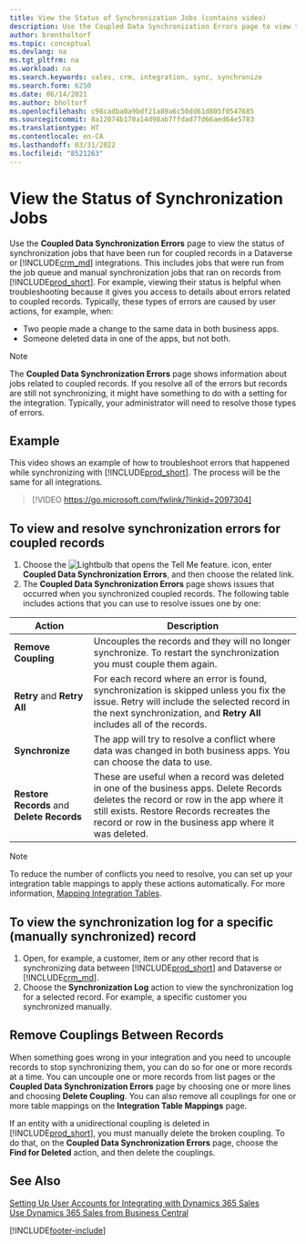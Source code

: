 ```yaml
---
title: View the Status of Synchronization Jobs (contains video)
description: Use the Coupled Data Synchronization Errors page to view the status of synchronization jobs that have been run for coupled records in integrations.
author: brentholtorf
ms.topic: conceptual
ms.devlang: na
ms.tgt_pltfrm: na
ms.workload: na
ms.search.keywords: sales, crm, integration, sync, synchronize
ms.search.form: 6250
ms.date: 06/14/2021
ms.author: bholtorf
ms.openlocfilehash: c98cadba0a9bdf21a89a6c50dd61d805f0547685
ms.sourcegitcommit: 8a12074b170a14d98ab7ffdad77d66aed64e5783
ms.translationtype: HT
ms.contentlocale: en-CA
ms.lasthandoff: 03/31/2022
ms.locfileid: "8521263"
---
```

# <a name="view-the-status-of-synchronization-jobs"></a>View the Status of Synchronization Jobs


Use the **Coupled Data Synchronization Errors** page to view the status of synchronization jobs that have been run for coupled records in a Dataverse or [!INCLUDE[crm_md](includes/crm_md.md)] integrations. This includes jobs that were run from the job queue and manual synchronization jobs that ran on records from [!INCLUDE[prod_short](includes/prod_short.md)]. For example, viewing their status is helpful when troubleshooting because it gives you access to details about errors related to coupled records. Typically, these types of errors are caused by user actions, for example, when:  

* Two people made a change to the same data in both business apps.
* Someone deleted data in one of the apps, but not both.

> [!Note]
> The **Coupled Data Synchronization Errors** page shows information about jobs related to coupled records. If you resolve all of the errors but records are still not synchronizing, it might have something to do with a setting for the integration. Typically, your administrator will need to resolve those types of errors.   

## <a name="example"></a>Example
This video shows an example of how to troubleshoot errors that happened while synchronizing with [!INCLUDE[prod_short](includes/cds_long_md.md)]. The process will be the same for all integrations. 

> [!VIDEO https://go.microsoft.com/fwlink/?linkid=2097304]


## <a name="to-view-and-resolve-synchronization-errors-for-coupled-records"></a>To view and resolve synchronization errors for coupled records
1. Choose the ![Lightbulb that opens the Tell Me feature.](media/ui-search/search_small.png "Tell me what you want to do") icon, enter **Coupled Data Synchronization Errors**, and then choose the related link.
2. The **Coupled Data Synchronization Errors** page shows issues that occurred when you synchronized coupled records. The following table includes actions that you can use to resolve issues one by one:

|Action|Description|
|----|----|
|**Remove Coupling**|Uncouples the records and they will no longer synchronize. To restart the synchronization you must couple them again. |
|**Retry** and **Retry All**|For each record where an error is found, synchronization is skipped unless you fix the issue. Retry will include the selected record in the next synchronization, and **Retry All** includes all of the records.|
|**Synchronize**|The app will try to resolve a conflict where data was changed in both business apps. You can choose the data to use.|
|**Restore Records** and **Delete Records**|These are useful when a record was deleted in one of the business apps. Delete Records deletes the record or row in the app where it still exists. Restore Records recreates the record or row in the business app where it was deleted.|

> [!NOTE]
> To reduce the number of conflicts you need to resolve, you can set up your integration table mappings to apply these actions automatically. For more information, [Mapping Integration Tables](admin-how-to-modify-table-mappings-for-synchronization.md#mapping-integration-tables).

## <a name="to-view-the-synchronization-log-for-a-specific-manually-synchronized-record"></a>To view the synchronization log for a specific (manually synchronized) record
1. Open, for example, a customer, item or any other record that is synchronizing data between [!INCLUDE[prod_short](includes/prod_short.md)] and Dataverse or [!INCLUDE[crm_md](includes/crm_md.md)].
2. Choose the **Synchronization Log** action to view the synchronization log for a selected record. For example, a specific customer you synchronized manually.

## <a name="remove-couplings-between-records"></a>Remove Couplings Between Records
When something goes wrong in your integration and you need to uncouple records to stop synchronizing them, you can do so for one or more records at a time. You can uncouple one or more records from list pages or the **Coupled Data Synchronization Errors** page by choosing one or more lines and choosing **Delete Coupling**. You can also remove all couplings for one or more table mappings on the **Integration Table Mappings** page. 

If an entity with a unidirectional coupling is deleted in [!INCLUDE[prod_short](includes/prod_short.md)], you must manually delete the broken coupling. To do that, on the **Coupled Data Synchronization Errors** page, choose the **Find for Deleted** action, and then delete the couplings.

## <a name="see-also"></a>See Also  
[Setting Up User Accounts for Integrating with Dynamics 365 Sales](admin-setting-up-integration-with-dynamics-sales.md)  
[Use Dynamics 365 Sales from Business Central](marketing-integrate-dynamicscrm.md)


[!INCLUDE[footer-include](includes/footer-banner.md)]